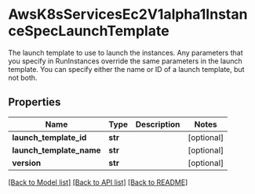 # AwsK8sServicesEc2V1alpha1InstanceSpecLaunchTemplate

The launch template to use to launch the instances. Any parameters that you specify in RunInstances override the same parameters in the launch template. You can specify either the name or ID of a launch template, but not both.
## Properties
Name | Type | Description | Notes
------------ | ------------- | ------------- | -------------
**launch_template_id** | **str** |  | [optional] 
**launch_template_name** | **str** |  | [optional] 
**version** | **str** |  | [optional] 

[[Back to Model list]](../README.md#documentation-for-models) [[Back to API list]](../README.md#documentation-for-api-endpoints) [[Back to README]](../README.md)


